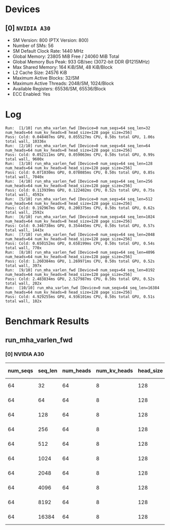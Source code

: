# Devices

## [0] `NVIDIA A30`
* SM Version: 800 (PTX Version: 800)
* Number of SMs: 56
* SM Default Clock Rate: 1440 MHz
* Global Memory: 23805 MiB Free / 24060 MiB Total
* Global Memory Bus Peak: 933 GB/sec (3072-bit DDR @1215MHz)
* Max Shared Memory: 164 KiB/SM, 48 KiB/Block
* L2 Cache Size: 24576 KiB
* Maximum Active Blocks: 32/SM
* Maximum Active Threads: 2048/SM, 1024/Block
* Available Registers: 65536/SM, 65536/Block
* ECC Enabled: Yes

# Log

```
Run:  [1/10] run_mha_varlen_fwd [Device=0 num_seqs=64 seq_len=32 num_heads=64 num_kv_heads=8 head_size=128 page_size=256]
Pass: Cold: 0.048407ms GPU, 0.055527ms CPU, 0.50s total GPU, 1.06s total wall, 10336x 
Run:  [2/10] run_mha_varlen_fwd [Device=0 num_seqs=64 seq_len=64 num_heads=64 num_kv_heads=8 head_size=128 page_size=256]
Pass: Cold: 0.052111ms GPU, 0.059063ms CPU, 0.50s total GPU, 0.99s total wall, 9600x 
Run:  [3/10] run_mha_varlen_fwd [Device=0 num_seqs=64 seq_len=128 num_heads=64 num_kv_heads=8 head_size=128 page_size=256]
Pass: Cold: 0.071030ms GPU, 0.078085ms CPU, 0.50s total GPU, 0.85s total wall, 7040x 
Run:  [4/10] run_mha_varlen_fwd [Device=0 num_seqs=64 seq_len=256 num_heads=64 num_kv_heads=8 head_size=128 page_size=256]
Pass: Cold: 0.113939ms GPU, 0.122402ms CPU, 0.52s total GPU, 0.75s total wall, 4592x 
Run:  [5/10] run_mha_varlen_fwd [Device=0 num_seqs=64 seq_len=512 num_heads=64 num_kv_heads=8 head_size=128 page_size=256]
Pass: Cold: 0.192967ms GPU, 0.200375ms CPU, 0.50s total GPU, 0.62s total wall, 2592x 
Run:  [6/10] run_mha_varlen_fwd [Device=0 num_seqs=64 seq_len=1024 num_heads=64 num_kv_heads=8 head_size=128 page_size=256]
Pass: Cold: 0.346738ms GPU, 0.354445ms CPU, 0.50s total GPU, 0.57s total wall, 1443x 
Run:  [7/10] run_mha_varlen_fwd [Device=0 num_seqs=64 seq_len=2048 num_heads=64 num_kv_heads=8 head_size=128 page_size=256]
Pass: Cold: 0.650152ms GPU, 0.658199ms CPU, 0.50s total GPU, 0.54s total wall, 770x 
Run:  [8/10] run_mha_varlen_fwd [Device=0 num_seqs=64 seq_len=4096 num_heads=64 num_kv_heads=8 head_size=128 page_size=256]
Pass: Cold: 1.260384ms GPU, 1.269971ms CPU, 0.50s total GPU, 0.52s total wall, 397x 
Run:  [9/10] run_mha_varlen_fwd [Device=0 num_seqs=64 seq_len=8192 num_heads=64 num_kv_heads=8 head_size=128 page_size=256]
Pass: Cold: 2.483834ms GPU, 2.527987ms CPU, 0.50s total GPU, 0.52s total wall, 202x 
Run:  [10/10] run_mha_varlen_fwd [Device=0 num_seqs=64 seq_len=16384 num_heads=64 num_kv_heads=8 head_size=128 page_size=256]
Pass: Cold: 4.929255ms GPU, 4.936101ms CPU, 0.50s total GPU, 0.51s total wall, 102x 
```

# Benchmark Results

## run_mha_varlen_fwd

### [0] NVIDIA A30

| num_seqs | seq_len | num_heads | num_kv_heads | head_size | page_size | Memory Reads | Memory Writes | Memory Usage | Tokens  | Samples |  CPU Time  | Noise  |  GPU Time  | Noise  |  Elem/s  | GlobalMem BW | BWUtil |
|----------|---------|-----------|--------------|-----------|-----------|--------------|---------------|--------------|---------|---------|------------|--------|------------|--------|----------|--------------|--------|
|       64 |      32 |        64 |            8 |       128 |       256 |    9.000 MiB |     1.000 MiB |         4097 |    2048 |  10336x |  55.527 us | 65.47% |  48.407 us | 43.57% |  42.308M | 216.614 GB/s | 23.21% |
|       64 |      64 |        64 |            8 |       128 |       256 |   17.000 MiB |     1.000 MiB |         4097 |    4096 |   9600x |  59.063 us | 35.24% |  52.111 us |  1.66% |  78.601M | 362.195 GB/s | 38.82% |
|       64 |     128 |        64 |            8 |       128 |       256 |   33.000 MiB |     1.000 MiB |         4097 |    8192 |   7040x |  78.085 us | 47.44% |  71.030 us |  1.84% | 115.332M | 501.926 GB/s | 53.79% |
|       64 |     256 |        64 |            8 |       128 |       256 |   65.000 MiB |     1.000 MiB |         4097 |   16384 |   4592x | 122.402 us | 80.70% | 113.939 us |  1.19% | 143.797M | 607.398 GB/s | 65.09% |
|       64 |     512 |        64 |            8 |       128 |       256 |  129.000 MiB |     1.000 MiB |         4097 |   32768 |   2592x | 200.375 us | 13.56% | 192.967 us |  0.82% | 169.812M | 706.417 GB/s | 75.70% |
|       64 |    1024 |        64 |            8 |       128 |       256 |  257.000 MiB |     1.000 MiB |         4097 |   65536 |   1443x | 354.445 us | 10.74% | 346.738 us |  0.49% | 189.007M | 780.222 GB/s | 83.61% |
|       64 |    2048 |        64 |            8 |       128 |       256 |  513.000 MiB |     1.000 MiB |         4097 |  131072 |    770x | 658.199 us |  5.65% | 650.152 us |  0.32% | 201.602M | 828.987 GB/s | 88.84% |
|       64 |    4096 |        64 |            8 |       128 |       256 |    1.001 GiB |     1.000 MiB |         4097 |  262144 |    397x |   1.270 ms |  4.50% |   1.260 ms |  0.24% | 207.987M | 853.580 GB/s | 91.48% |
|       64 |    8192 |        64 |            8 |       128 |       256 |    2.001 GiB |     1.000 MiB |         4097 |  524288 |    202x |   2.528 ms | 21.12% |   2.484 ms |  0.18% | 211.080M | 865.429 GB/s | 92.75% |
|       64 |   16384 |        64 |            8 |       128 |       256 |    4.001 GiB |     1.000 MiB |         4097 | 1048576 |    102x |   4.936 ms |  0.18% |   4.929 ms |  0.11% | 212.725M | 871.747 GB/s | 93.42% |
